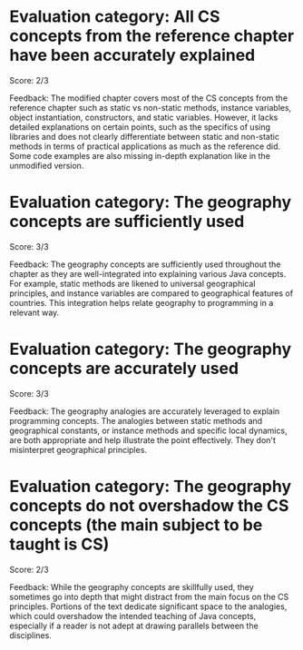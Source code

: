 # Evaluation category: All CS concepts from the reference chapter have been accurately explained

Score: 2/3

Feedback: The modified chapter covers most of the CS concepts from the reference chapter such as static vs non-static methods, instance variables, object instantiation, constructors, and static variables. However, it lacks detailed explanations on certain points, such as the specifics of using libraries and does not clearly differentiate between static and non-static methods in terms of practical applications as much as the reference did. Some code examples are also missing in-depth explanation like in the unmodified version.

# Evaluation category: The geography concepts are sufficiently used

Score: 3/3

Feedback: The geography concepts are sufficiently used throughout the chapter as they are well-integrated into explaining various Java concepts. For example, static methods are likened to universal geographical principles, and instance variables are compared to geographical features of countries. This integration helps relate geography to programming in a relevant way.

# Evaluation category: The geography concepts are accurately used

Score: 3/3

Feedback: The geography analogies are accurately leveraged to explain programming concepts. The analogies between static methods and geographical constants, or instance methods and specific local dynamics, are both appropriate and help illustrate the point effectively. They don't misinterpret geographical principles.

# Evaluation category: The geography concepts do not overshadow the CS concepts (the main subject to be taught is CS)

Score: 2/3

Feedback: While the geography concepts are skillfully used, they sometimes go into depth that might distract from the main focus on the CS principles. Portions of the text dedicate significant space to the analogies, which could overshadow the intended teaching of Java concepts, especially if a reader is not adept at drawing parallels between the disciplines.


